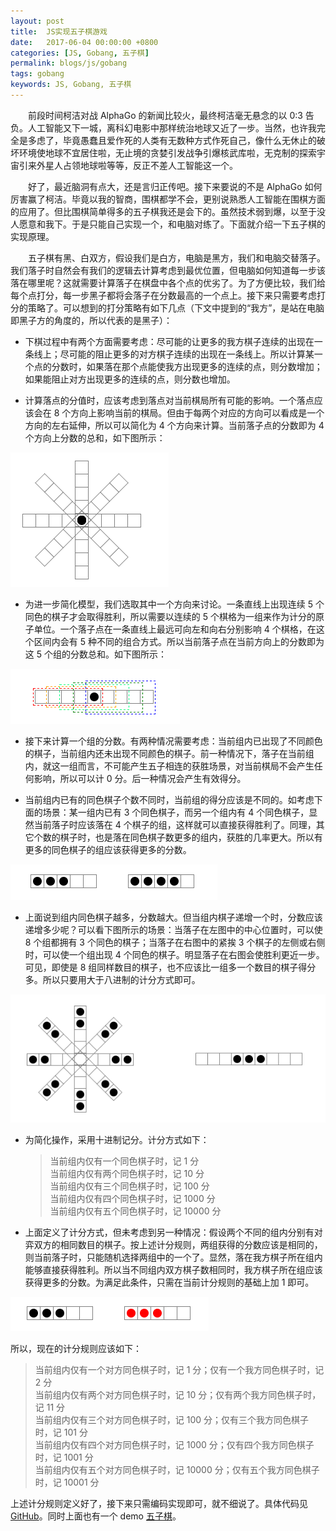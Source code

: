 ```yaml
---
layout: post
title:  JS实现五子棋游戏
date:   2017-06-04 00:00:00 +0800
categories: [JS, Gobang, 五子棋]
permalink: blogs/js/gobang
tags: gobang
keywords: JS, Gobang, 五子棋
---
```


　　前段时间柯洁对战 AlphaGo 的新闻比较火，最终柯洁毫无悬念的以 0:3 告负。人工智能又下一城，离科幻电影中那样统治地球又近了一步。当然，也许我完全是多虑了，毕竟愚蠢且爱作死的人类有无数种方式作死自己，像什么无休止的破坏环境使地球不宜居住啦，无止境的贪婪引发战争引爆核武库啦，无克制的探索宇宙引来外星人占领地球啦等等，反正不差人工智能这一个。

　　好了，最近脑洞有点大，还是言归正传吧。接下来要说的不是 AlphaGo 如何厉害赢了柯洁。毕竟以我的智商，围棋都学不会，更别说熟悉人工智能在围棋方面的应用了。但比围棋简单得多的五子棋我还是会下的。虽然技术弱到爆，以至于没人愿意和我下。于是只能自己实现一个，和电脑对练了。下面就介绍一下五子棋的实现原理。

　　五子棋有黑、白双方，假设我们是白方，电脑是黑方，我们和电脑交替落子。我们落子时自然会有我们的逻辑去计算考虑到最优位置，但电脑如何知道每一步该落在哪里呢？这就需要计算落子在棋盘中各个点的优劣了。为了方便比较，我们给每个点打分，每一步黑子都将会落子在分数最高的一个点上。接下来只需要考虑打分的策略了。可以想到的打分策略有如下几点（下文中提到的“我方”，是站在电脑即黑子方的角度的，所以代表的是黑子）：

+ 下棋过程中有两个方面需要考虑：尽可能的让更多的我方棋子连续的出现在一条线上；尽可能的阻止更多的对方棋子连续的出现在一条线上。所以计算某一个点的分数时，如果落在那个点能使我方出现更多的连续的点，则分数增加；如果能阻止对方出现更多的连续的点，则分数也增加。

+ 计算落点的分值时，应该考虑到落点对当前棋局所有可能的影响。一个落点应该会在 8 个方向上影响当前的棋局。但由于每两个对应的方向可以看成是一个方向的左右延伸，所以可以简化为 4 个方向来计算。当前落子点的分数即为 4 个方向上分数的总和，如下图所示：

![Chrome Suggest](/assets/gobang/eight_dir.png)

+ 为进一步简化模型，我们选取其中一个方向来讨论。一条直线上出现连续 5 个同色的棋子才会取得胜利，所以需要以连续的 5 个棋格为一组来作为计分的原子单位。一个落子点在一条直线上最远可向左和向右分别影响 4 个棋格，在这个区间内会有 5 种不同的组合方式。所以当前落子点在当前方向上的分数即为这 5 个组的分数总和。如下图所示：

![Chrome Suggest](/assets/gobang/one_dir.png)

+ 接下来计算一个组的分数。有两种情况需要考虑：当前组内已出现了不同颜色的棋子，当前组内还未出现不同颜色的棋子。前一种情况下，落子在当前组内，就这一组而言，不可能产生五子相连的获胜场景，对当前棋局不会产生任何影响，所以可以计 0 分。后一种情况会产生有效得分。

+ 当前组内已有的同色棋子个数不同时，当前组的得分应该是不同的。如考虑下面的场景：某一组内已有 3 个同色棋子，而另一个组内有 4 个同色棋子，显然当前落子时应该落在 4 个棋子的组，这样就可以直接获得胜利了。同理，其它个数的棋子时，也是落在同色棋子数更多的组内，获胜的几率更大。所以有更多的同色棋子的组应该获得更多的分数。

![Chrome Suggest](/assets/gobang/one_group.png)

+ 上面说到组内同色棋子越多，分数越大。但当组内棋子递增一个时，分数应该递增多少呢？可以看下图所示的场景：当落子在左图中的中心位置时，可以使 8 个组都拥有 3 个同色的棋子；当落子在右图中的紧挨 3 个棋子的左侧或右侧时，可以使一个组出现 4 个同色的棋子。明显落子在右图会使胜利更近一步。可见，即使是 8 组同样数目的棋子，也不应该比一组多一个数目的棋子得分多。所以只要用大于八进制的计分方式即可。

![Chrome Suggest](/assets/gobang/multiple_group.png)

+ 为简化操作，采用十进制记分。计分方式如下：

  > 当前组内仅有一个同色棋子时，记 1 分  
  > 当前组内仅有两个同色棋子时，记 10 分  
  > 当前组内仅有三个同色棋子时，记 100 分  
  > 当前组内仅有四个同色棋子时，记 1000 分  
  > 当前组内仅有五个同色棋子时，记 10000 分  

+ 上面定义了计分方式，但未考虑到另一种情况：假设两个不同的组内分别有对弈双方的相同数目的棋子。按上述计分规则，两组获得的分数应该是相同的，则当前落子时，只能随机选择两组中的一个了。显然，落在我方棋子所在组内能够直接获得胜利。所以当不同组内双方棋子数相同时，我方棋子所在组应该获得更多的分数。为满足此条件，只需在当前计分规则的基础上加 1 即可。

![Chrome Suggest](/assets/gobang/one_group_1.png)

所以，现在的计分规则应该如下：

  > 当前组内仅有一个对方同色棋子时，记 1 分；仅有一个我方同色棋子时，记 2 分  
  > 当前组内仅有两个对方同色棋子时，记 10 分；仅有两个我方同色棋子时，记 11 分  
  > 当前组内仅有三个对方同色棋子时，记 100 分；仅有三个我方同色棋子时，记 101 分  
  > 当前组内仅有四个对方同色棋子时，记 1000 分；仅有四个我方同色棋子时，记 1001 分  
  > 当前组内仅有五个对方同色棋子时，记 10000 分；仅有五个我方同色棋子时，记 10001 分  

上述计分规则定义好了，接下来只需编码实现即可，就不细说了。具体代码见 [GitHub](https://github.com/bruce-xu/gobang)。同时上面也有一个 demo [五子棋](http://bruce-xu.github.io/demos/gobang/)。
